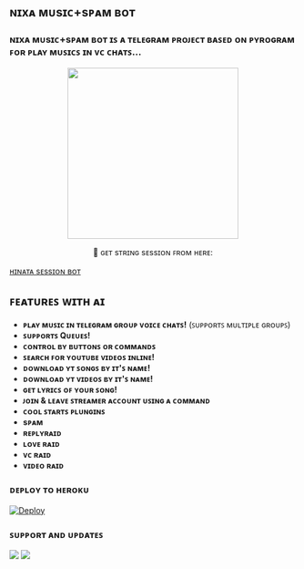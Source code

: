 <h2 align="centre"> ɴɪxᴀ ᴍᴜsɪᴄ+sᴘᴀᴍ ʙᴏᴛ </h2>

### ɴɪxᴀ ᴍᴜsɪᴄ+sᴘᴀᴍ ʙᴏᴛ ɪꜱ ᴀ ᴛᴇʟᴇɢʀᴀᴍ ᴘʀᴏᴊᴇᴄᴛ ʙᴀꜱᴇᴅ ᴏɴ ᴘʏʀᴏɢʀᴀᴍ ꜰᴏʀ ᴘʟᴀʏ ᴍᴜꜱɪᴄꜱ ɪɴ ᴠᴄ ᴄʜᴀᴛꜱ...

<p align="center"><a href="https://t.me/TechQuard"><img src="https://te.legra.ph/file/084c206996897e2d42443.jpg" width="300"></a></p>
<p align="center">
    🧪 ɢᴇᴛ sᴛʀɪɴɢ sᴇssɪᴏɴ ꜰʀᴏᴍ ʜᴇʀᴇ:

[ʜɪɴᴀᴛᴀ sᴇssɪᴏɴ ʙᴏᴛ](https://t.me/hana_Session_bot)


## ꜰᴇᴀᴛᴜʀᴇꜱ ᴡɪᴛʜ ᴀɪ 

- **ᴘʟᴀʏ ᴍᴜꜱɪᴄ ɪɴ ᴛᴇʟᴇɢʀᴀᴍ ɢʀᴏᴜᴘ ᴠᴏɪᴄᴇ ᴄʜᴀᴛꜱ!** (ꜱᴜᴘᴘᴏʀᴛꜱ ᴍᴜʟᴛɪᴘʟᴇ ɢʀᴏᴜᴘꜱ)
- **ꜱᴜᴘᴘᴏʀᴛꜱ Qᴜᴇᴜᴇꜱ!**
- **ᴄᴏɴᴛʀᴏʟ ʙʏ ʙᴜᴛᴛᴏɴꜱ ᴏʀ ᴄᴏᴍᴍᴀɴᴅꜱ**
- **ꜱᴇᴀʀᴄʜ ꜰᴏʀ ʏᴏᴜᴛᴜʙᴇ ᴠɪᴅᴇᴏꜱ ɪɴʟɪɴᴇ!**
- **ᴅᴏᴡɴʟᴏᴀᴅ ʏᴛ ꜱᴏɴɢꜱ ʙʏ ɪᴛ'ꜱ ɴᴀᴍᴇ!**
- **ᴅᴏᴡɴʟᴏᴀᴅ ʏᴛ ᴠɪᴅᴇᴏꜱ ʙʏ ɪᴛ'ꜱ ɴᴀᴍᴇ!**
- **ɢᴇᴛ ʟʏʀɪᴄꜱ ᴏꜰ ʏᴏᴜʀ ꜱᴏɴɢ!**
- **ᴊᴏɪɴ & ʟᴇᴀᴠᴇ ꜱᴛʀᴇᴀᴍᴇʀ ᴀᴄᴄᴏᴜɴᴛ ᴜꜱɪɴɢ ᴀ ᴄᴏᴍᴍᴀɴᴅ**
- **ᴄᴏᴏʟ ꜱᴛᴀʀᴛꜱ ᴘʟᴜɴɢɪɴꜱ**
- **sᴘᴀᴍ**
- **ʀᴇᴘʟʏʀᴀɪᴅ**
- **ʟᴏᴠᴇ ʀᴀɪᴅ**
- **ᴠᴄ ʀᴀɪᴅ**
- **ᴠɪᴅᴇᴏ ʀᴀɪᴅ**

### ᴅᴇᴘʟᴏʏ ᴛᴏ ʜᴇʀᴏᴋᴜ

[![Deploy](https://www.herokucdn.com/deploy/button.svg)](https://heroku.com/deploy?template=https://github.com/Sumit9969/NIXA-SPAM-BOT)

### ꜱᴜᴘᴘᴏʀᴛ ᴀɴᴅ ᴜᴘᴅᴀᴛᴇꜱ
<a href="https://t.me/neonarmychat"><img src="https://img.shields.io/badge/Join-Group%20Support-black.svg?style=for-the-badge&logo=Telegram"></a> <a href="https://t.me/neongiveaway"><img src="https://img.shields.io/badge/Join-Updates%20Channel-black.svg?style=for-the-badge&logo=Telegram"></a>
